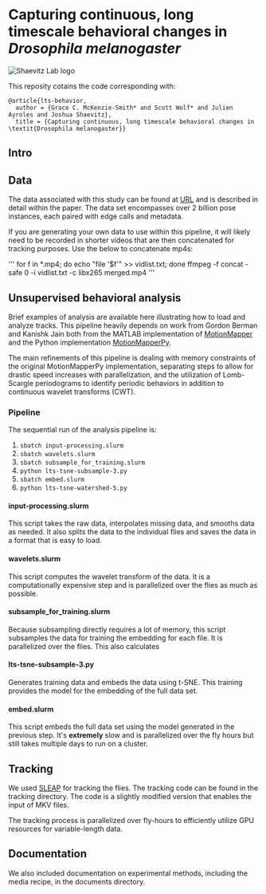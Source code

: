# Capturing continuous, long timescale behavioral changes in *Drosophila melanogaster*

![Shaevitz Lab logo](documents/images/shaevitz_logo.png)

This reposity cotains the code corresponding with:

```
@article{lts-behavior,
  author = {Grace C. McKenzie-Smith* and Scott Wolf* and Julien Ayroles and Joshua Shaevitz},
  title = {Capturing continuous, long timescale behavioral changes in \textit{Drosophila melanogaster}}
```

## Intro
 


## Data

The data associated with this study can be found at [URL](URL) and is described in detail within the paper. The data set encompasses over 2 billion pose instances, each paired with edge calls and metadata.

If you are generating your own data to use within this pipeline, it will likely need to be recorded in shorter videos that are then concatenated for tracking purposes. Use the below to concatenate mp4s:

'''
for f in *.mp4; do echo "file '$f'" >> vidlist.txt; done
ffmpeg -f concat -safe 0 -i vidlist.txt -c libx265 merged.mp4
'''

## Unsupervised behavioral analysis

Brief examples of analysis are available here illustrating how to load and analyze tracks. This pipeline heavily depends on work from Gordon Berman and Kanishk Jain both from the MATLAB implementation of [MotionMapper](https://github.com/gordonberman/MotionMapper) and the Python implementation [MotionMapperPy](https://github.com/bermanlabemory/motionmapperpy).

The main refinements of this pipeline is dealing with memory constraints of the original MotionMapperPy implementation, separating steps to allow for drastic speed increases with parallelization, and the utilization of Lomb-Scargle periodograms to identify periodic behaviors in addition to continuous wavelet transforms (CWT).


### Pipeline 
The sequential run of the analysis pipeline is:

1. `sbatch input-processing.slurm` 
2. `sbatch wavelets.slurm`
3. `sbatch subsample_for_training.slurm`
4. `python lts-tsne-subsample-3.py`
4. `sbatch embed.slurm`
5. `python lts-tsne-watershed-5.py`

#### input-processing.slurm

This script takes the raw data, interpolates missing data, and smooths data as needed. It also splits the data to the individual flies and saves the data in a format that is easy to load.

#### wavelets.slurm

This script computes the wavelet transform of the data. It is a computationally expensive step and is parallelized over the flies as much as possible. 

#### subsample_for_training.slurm

Because subsampling directly requires a lot of memory, this script subsamples the data for training the embedding for each file. It is parallelized over the flies. This also calculates

#### lts-tsne-subsample-3.py

Generates training data and embeds the data using t-SNE. This training provides the model for the embedding of the full data set.

#### embed.slurm

This script embeds the full data set using the model generated in the previous step. It's **extremely** slow and is parallelized over the fly hours but still takes multiple days to run on a cluster.


## Tracking

We used [SLEAP](sleap.ai) for tracking the flies. The tracking code can be found in the tracking directory. The code is a slightly modified version that enables the input of MKV files.

The tracking process is parallelized over fly-hours to efficiently utilize GPU resources for variable-length data.


## Documentation

We also included documentation on experimental methods, including the media recipe, in the documents directory.
